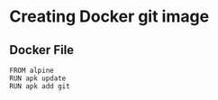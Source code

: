 # Creating Docker git image

## Docker File

    FROM alpine
    RUN apk update
    RUN apk add git
